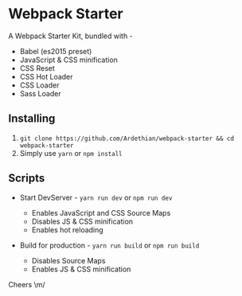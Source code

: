 # Webpack Starter
A Webpack Starter Kit, bundled with -
- Babel (es2015 preset)
- JavaScript & CSS minification
- CSS Reset
- CSS Hot Loader
- CSS Loader
- Sass Loader

## Installing
1. ```git clone https://github.com/Ardethian/webpack-starter && cd webpack-starter```
2. Simply use ```yarn``` or ```npm install```

## Scripts
* Start DevServer - ```yarn run dev``` or ```npm run dev```
    - Enables JavaScript and CSS Source Maps
    - Disables JS & CSS minification
    - Enables hot reloading

* Build for production - ```yarn run build``` or ```npm run build```
    - Disables Source Maps
    - Enables JS & CSS minification

Cheers \m/